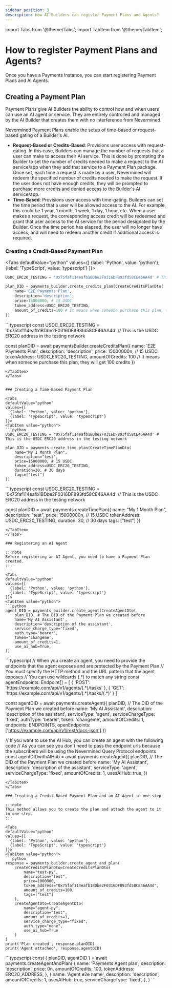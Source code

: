 ```yaml
---
sidebar_position: 3
description: How AI Builders can register Payment Plans and Agents?
---
```


import Tabs from '@theme/Tabs';
import TabItem from '@theme/TabItem';

# How to register Payment Plans and Agents?

Once you have a Payments instance, you can start registering Payment Plans and AI Agents.

## Creating a Payment Plan

Payment Plans give AI Builders the ability to control how and when users can use an AI agent or service. They are entirely controlled and managed by the AI Builder that creates them with no interference from Nevermined.

Nevermined Payment Plans enable the setup of time-based or request-based gating of a Builder's AI.

* **Request-Based or Credits-Based**: Provisions user access with request-gating. In this case, Builders can manage the number of requests that a user can make to access their AI service. This is done by prompting the Builder to set the number of credits needed to make a request to the AI service/app when they add that service to a Payment Plan package. Once set, each time a request is made by a user, Nevermined will redeem the specified number of credits needed to make the request. If the user does not have enough credits, they will be prompted to purchase more credits and denied access to the Builder's AI service/app.
* **Time-Based**: Provisions user access with time-gating. Builders can set the time period that a user will be allowed access to the AI. For example, this could be 1 year, 1 month, 1 week, 1 day, 1 hour, etc. When a user makes a request, the corresponding access credit will be redeemed and grant that user access to the AI service for the period designated by the Builder. Once the time period has elapsed, the user will no longer have access, and will need to redeem another credit if additional access is required.

### Creating a Credit-Based Payment Plan


<Tabs
  defaultValue="python"
  values={[
    {label: 'Python', value: 'python'},
    {label: 'TypeScript', value: 'typescript'}
  ]}>
  <TabItem value="python">
  ```python
  USDC_ERC20_TESTING = '0x75faf114eafb1BDbe2F0316DF893fd58CE46AA4d' # This is the USDC ERC20 address in the testing network

  plan_DID = payments_builder.create_credits_plan(CreateCreditsPlanDto(
      name='E2E Payments Plan', 
      description='description', 
      price=15000000, # 15 USDC
      token_address=USDC_ERC20_TESTING,
      amount_of_credits=100 # It means when someone purchase this plan, they will get 100 credits
  ))
  ```
  </TabItem>
  <TabItem value="typescript">
  ```typescript    
  const USDC_ERC20_TESTING = '0x75faf114eafb1BDbe2F0316DF893fd58CE46AA4d' // This is the USDC ERC20 address in the testing network

  const planDID = await paymentsBuilder.createCreditsPlan({
    name: 'E2E Payments Plan', 
    description: 'description', 
    price: 15000000n, // 15 USDC
    tokenAddress: USDC_ERC20_TESTING,
    amountOfCredits: 100 // It means when someone purchase this plan, they will get 100 credits
  })
  ```
  </TabItem>  
</Tabs>


### Creating a Time-Based Payment Plan

<Tabs
  defaultValue="python"
  values={[
    {label: 'Python', value: 'python'},
    {label: 'TypeScript', value: 'typescript'}
  ]}>
  <TabItem value="python">
  ```python
  USDC_ERC20_TESTING = '0x75faf114eafb1BDbe2F0316DF893fd58CE46AA4d' # This is the USDC ERC20 address in the testing network

  plan_DID = payments.create_time_plan(CreateTimePlanDto(
      name="My 1 Month Plan",
      description="test",
      price=15000000, # 15 USDC
      token_address=USDC_ERC20_TESTING,
      duration=30, # 30 days
      tags=["test"]
  ))  
  ```
  </TabItem>
  <TabItem value="typescript">
  ```typescript  
  const USDC_ERC20_TESTING = '0x75faf114eafb1BDbe2F0316DF893fd58CE46AA4d' // This is the USDC ERC20 address in the testing network

  const planDID = await payments.createTimePlan({
    name: "My 1 Month Plan",
    description: "test",
    price: 15000000n, // 15 USDC
    tokenAddress: USDC_ERC20_TESTING,
    duration: 30, // 30 days
    tags: ["test"]
  })
  
  ```
  </TabItem>  
</Tabs>

### Registering an AI Agent

:::note
Before registering an AI Agent, you need to have a Payment Plan created.
:::

<Tabs
  defaultValue="python"
  values={[
    {label: 'Python', value: 'python'},
    {label: 'TypeScript', value: 'typescript'}
  ]}>
  <TabItem value="python">
  ```python
  agent_DID = payments_builder.create_agent(CreateAgentDto(
      plan_DID, # The DID of the Payment Plan we created before
      name='My AI Assistant',
      description='description of the assistant',
      service_charge_type='fixed',
      auth_type='bearer',
      token='changeme',
      amount_of_credits=1,
      use_ai_hub=True,
  ))  
  ```
  </TabItem>
  <TabItem value="typescript">
  ```typescript
  // When you create an agent, you need to provide the endpoints that the agent exposes and are protected by the Payment Plan
  // You must specify the HTTP method and the URL pattern that the agent exposes
  // You can use wildcards (.*) to match any string
  const agentEndpoints: Endpoint[] = [
     { 'POST': 'https://example.com/api/v1/agents/(.*)/tasks' },
     { 'GET': 'https://example.com/api/v1/agents/(.*)/tasks/(.*)' }
  ]
  
  const agentDID = await payments.createAgent({
    planDID, // The DID of the Payment Plan we created before
    name: 'My AI Assistant',
    description: 'description of the assistant',
    serviceType: 'agent',
    serviceChargeType: 'fixed',
    authType: 'bearer',
    token: 'changeme',
    amountOfCredits: 1,
    endpoints: ENDPOINTS,
    openEndpoints: ['https://example.com/api/v1/rest/docs-json']
  })

  // If you want to use the AI Hub, you can create an agent with the following code
  // As you can see you don't need to pass the endpoint urls because the subscribers will be using the Nevermined Query Protocol endpoints
  const agentDIDwithAIHub = await payments.createAgent({
    planDID, // The DID of the Payment Plan we created before
    name: 'My AI Assistant',
    description: 'description of the assistant',
    serviceType: 'agent',
    serviceChargeType: 'fixed',
    amountOfCredits: 1,
    usesAIHub: true,
  })


  ```
  </TabItem>  
</Tabs>

### Creating a Credit-Based Payment Plan and an AI Agent in one step

:::note
This method allows you to create the plan and attach the agent to it in one step.
:::

<Tabs
  defaultValue="python"
  values={[
    {label: 'Python', value: 'python'},
    {label: 'TypeScript', value: 'typescript'}
  ]}>
  <TabItem value="python">
  ```python 
  response = payments_builder.create_agent_and_plan(
      createCreditsPlanDto=CreateCreditsPlanDto(
          name="test-py",
          description="test",
          price=1000000,
          token_address="0x75faf114eafb1BDbe2F0316DF893fd58CE46AA4d",
          amount_of_credits=100,
          tags=["test"]
      ),
      createAgentDto=CreateAgentDto(
          name="agent-py",
          description="test",
          amount_of_credits=1,
          service_charge_type="fixed",
          auth_type="none",
          use_ai_hub=True
      )
  )
  print('Plan created', response.planDID)
  print('Agent attached', response.agentDID)
  ```
  </TabItem>
  <TabItem value="typescript">
  ```typescript
  const { planDID, agentDID } = await payments.createAgentAndPlan(
    {
      name: 'Payments Agent plan',
      description: 'description',
      price: 0n,
      amountOfCredits: 100,
      tokenAddress: ERC20_ADDRESS,
    },
    {
      name: 'Agent e2e name',
      description: 'description',
      amountOfCredits: 1,
      usesAIHub: true,
      serviceChargeType: 'fixed',
    },
  )
  ```
  </TabItem>  
</Tabs>